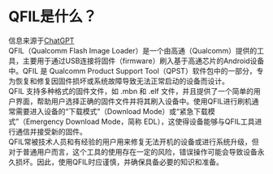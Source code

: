 # QFIL是什么？
信息来源于[ChatGPT](https://chatgpt.com)<br>
QFIL（Qualcomm Flash Image Loader）是一个由高通（Qualcomm）提供的工具，主要用于通过USB连接将固件（firmware）刷入基于高通芯片的Android设备中。QFIL 是 Qualcomm Product Support Tool（QPST）软件包中的一部分，专为恢复和修复因固件损坏或系统故障导致无法正常启动的设备而设计。<br>
QFIL 支持多种格式的固件文件，如 .mbn 和 .elf 文件，并且提供了一个简单的用户界面，帮助用户选择正确的固件文件并将其刷入设备中。使用QFIL进行刷机通常需要进入设备的“下载模式”（Download Mode）或“紧急下载模式”（Emergency Download Mode，简称 EDL），这使得设备能够与QFIL工具进行通信并接受新的固件。<br>
QFIL常被技术人员和有经验的用户用来修复无法开机的设备或进行系统升级，但对于普通用户而言，这个工具的使用存在一定的风险，错误操作可能会导致设备永久损坏。因此，使用QFIL时应谨慎，并确保具备必要的知识和准备。
